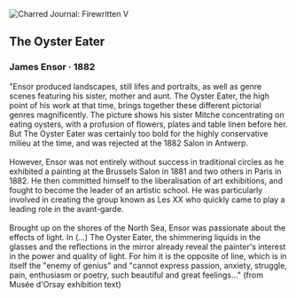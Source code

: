<div class="artwork-of-the-day">
  <div class="container">
    <div class="img-wrapper">
      <img
        src="https://uploads7.wikiart.org/images/james-ensor/the-oyster-eater-1882(1).jpg!Large.jpg"
        alt="Charred Journal: Firewritten V" />
    </div>
    <div class="artwork-detail">
      <div class="artwork-origin"> 
        <h2 class="artwork-name">The Oyster Eater</h2>
        <h3 class="artist">
          James Ensor
                    ·  1882
        </h3>
      </div>
      <p class="description">
        <span class="artwork-description-text ng-binding" ng-bind-html="viewModel.ArtworkOfTheDay.Description | unsafe">"Ensor produced landscapes, still lifes and portraits, as well as genre scenes featuring his sister, mother and aunt. The Oyster Eater, the high point of his work at that time, brings together these different pictorial genres magnificently. The picture shows his sister Mitche concentrating on eating oysters, with a profusion of flowers, plates and table linen before her. But The Oyster Eater was certainly too bold for the highly conservative milieu at the time, and was rejected at the 1882 Salon in Antwerp.
<br>
<br>However, Ensor was not entirely without success in traditional circles as he exhibited a painting at the Brussels Salon in 1881 and two others in Paris in 1882. He then committed himself to the liberalisation of art exhibitions, and fought to become the leader of an artistic school. He was particularly involved in creating the group known as Les XX who quickly came to play a leading role in the avant-garde. 
<br>
<br>Brought up on the shores of the North Sea, Ensor was passionate about the effects of light. In (...) The Oyster Eater, the shimmering liquids in the glasses and the reflections in the mirror already reveal the painter's interest in the power and quality of light. For him it is the opposite of line, which is in itself the "enemy of genius" and "cannot express passion, anxiety, struggle, pain, enthusiasm or poetry, such beautiful and great feelings…" (from Musée d'Orsay exhibition text)</span>
                        <div class="text-shadow-container" ng-show="showShadow" style=""></div>
      </p>
    </div>
  </div>

</div>
